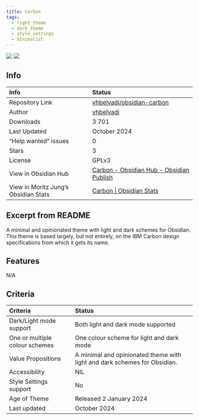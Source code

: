 ```yaml
---
title: Carbon
tags:
  - light_theme
  - dark_theme
  - style_settings
  - minimalist
---
```


<img src="https://raw.githubusercontent.com/vhbelvadi/obsidian-carbon/refs/heads/main/carbon-editing-mockup.png">

<img src="https://raw.githubusercontent.com/vhbelvadi/obsidian-carbon/refs/heads/main/dark-menu.png">

## Info

| Info                                 | Status                                                                                                                                               |
| :----------------------------------- | :--------------------------------------------------------------------------------------------------------------------------------------------------- |
| Repository Link                      | [vhbelvadi/obsidian-carbon](https://github.com/vhbelvadi/obsidian-carbon)                                                                            |
| Author                               | [vhbelvadi](https://github.com/vhbelvadi)                                                                                                            |
| Downloads                            | 3 701                                                                                                                                                |
| Last Updated                         | October 2024                                                                                                                                         |
| “Help wanted” issues                 | 0                                                                                                                                                    |
| Stars                                | 3                                                                                                                                                    |
| License                              | GPLv3                                                                                                                                                |
| View in Obsidian Hub                 | [Carbon \- Obsidian Hub \- Obsidian Publish](https://publish.obsidian.md/hub/02+-+Community+Expansions/02.05+All+Community+Expansions/Themes/Carbon) |
| View in Moritz Jung’s Obsidian Stats | [Carbon \| Obsidian Stats](https://www.moritzjung.dev/obsidian-stats/themes/carbon/)                                                                 |

## Excerpt from README

A minimal and opinionated theme with light and dark schemes for Obsidian. This theme is based largely, but not entirely, on the IBM Carbon design specifications from which it gets its name.

## Features

N/A

## Criteria

| Criteria                       | Status                                                                    |
| :----------------------------- | :------------------------------------------------------------------------ |
| Dark/Light mode support        | Both light and dark mode supported                                        |
| One or multiple colour schemes | One colour scheme for light and dark mode                                 |
| Value Propositions             | A minimal and opinionated theme with light and dark schemes for Obsidian. |
| Accessibility                  | NIL                                                                       |
| Style Settings support         | No                                                                        |
| Age of Theme                   | Released 2 January 2024                                                   |
| Last updated                   | October 2024                                                              |
